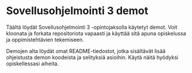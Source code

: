 # Sovellusohjelmointi 3 demot

Täältä löydät Sovellusohjelmointi 3 -opintojaksolla käytetyt demot. Voit kloonata ja forkata repositoriota vapaasti ja käyttää sitä apuna opiskelussa ja oppimistehtävien tekemiseen.

Demojen alta löydät omat README-tiedostot, jotka sisältävät lisää ohjeistusta demon koodeista ja selityksiä asioihin. Käytä näitä hyödyksi opiskellessasi aiheita.
